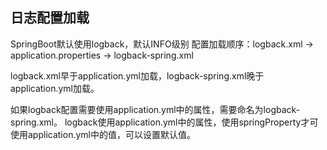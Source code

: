 ## 日志配置加载
SpringBoot默认使用logback，默认INFO级别
配置加载顺序：logback.xml -> application.properties -> logback-spring.xml

logback.xml早于application.yml加载，logback-spring.xml晚于application.yml加载。

如果logback配置需要使用application.yml中的属性，需要命名为logback-spring.xml。
logback使用application.yml中的属性，使用springProperty才可使用application.yml中的值，可以设置默认值。

